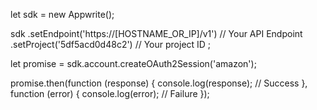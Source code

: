 let sdk = new Appwrite();

sdk
    .setEndpoint('https://[HOSTNAME_OR_IP]/v1') // Your API Endpoint
    .setProject('5df5acd0d48c2') // Your project ID
;

let promise = sdk.account.createOAuth2Session('amazon');

promise.then(function (response) {
    console.log(response); // Success
}, function (error) {
    console.log(error); // Failure
});